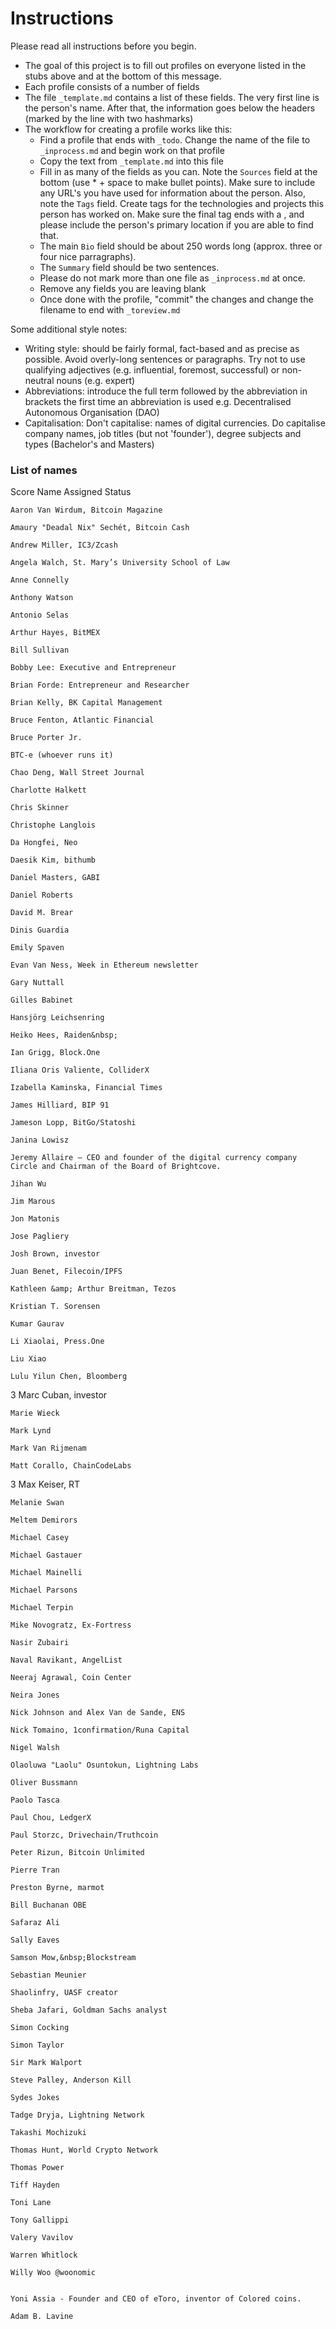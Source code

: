 # Instructions

Please read all instructions before you begin.

* The goal of this project is to fill out profiles on everyone listed in the stubs above and at the bottom of this message.
* Each profile consists of a number of fields 
* The file `_template.md` contains a list of these fields. The very first line is the person's name. After that, the information goes below the headers (marked by the line with two hashmarks) 
* The workflow for creating a profile works like this:
	* Find a profile that ends with `_todo`. Change the name of the file to `_inprocess.md` and begin work on that profile
	* Copy the text from `_template.md` into this file
	* Fill in as many of the fields as you can. Note the `Sources` field at the bottom (use * + space to make bullet points). Make sure to include any URL's you have used for information about the person. Also, note the `Tags` field. Create tags for the technologies and projects this person has worked on. Make sure the final tag ends with a , and please include the person's primary location if you are able to find that.
	* The main `Bio` field should be about 250 words long (approx. three or four nice parragraphs).
	* The `Summary` field should be two sentences. 
	* Please do not mark more than one file as `_inprocess.md` at once.
	* Remove any fields you are leaving blank
	* Once done with the profile, "commit" the changes and change the filename to end with `_toreview.md`
	
Some additional style notes:
* Writing style: should be fairly formal, fact-based and as precise as possible. Avoid overly-long sentences or paragraphs. Try not to use qualifying adjectives (e.g. influential, foremost, successful) or non-neutral nouns (e.g. expert)
* Abbreviations: introduce the full term followed by the abbreviation in brackets the first time an abbreviation is used e.g. Decentralised Autonomous Organisation (DAO)
* Capitalisation: Don't capitalise: names of digital currencies. Do capitalise company names, job titles (but not 'founder'), degree subjects and types (Bachelor's and Masters)



### List of names

Score	Name	Assigned	Status

	Aaron Van Wirdum, Bitcoin Magazine			
	
	Amaury "Deadal Nix" Sechét, Bitcoin Cash		
	
	Andrew Miller, IC3/Zcash		
	
	Angela Walch, St. Mary’s University School of Law		
	
	Anne Connelly		
	
	Anthony Watson		
	
	Antonio Selas		
	
	Arthur Hayes, BitMEX		
	
	Bill Sullivan		
	
	Bobby Lee: Executive and Entrepreneur		
	
	Brian Forde: Entrepreneur and Researcher		
	
	Brian Kelly, BK Capital Management		

	Bruce Fenton, Atlantic Financial		
	
	Bruce Porter Jr.		
	
	BTC-e (whoever runs it)		
	
	Chao Deng, Wall Street Journal		

	Charlotte Halkett		

	Chris Skinner		

	Christophe Langlois		

	Da Hongfei, Neo		
	
	Daesik Kim, bithumb		

	Daniel Masters, GABI		
	
	Daniel Roberts		

	David M. Brear		

	Dinis Guardia		

	Emily Spaven		

	Evan Van Ness, Week in Ethereum newsletter		

	Gary Nuttall
	
	Gilles Babinet		

	Hansjörg Leichsenring		
	
	Heiko Hees, Raiden&nbsp;		
	
	Ian Grigg, Block.One		
	
	Iliana Oris Valiente, ColliderX		

	Izabella Kaminska, Financial Times
	
	James Hilliard, BIP 91		
	
	Jameson Lopp, BitGo/Statoshi		
	
	Janina Lowisz		

	Jeremy Allaire – CEO and founder of the digital currency company Circle and Chairman of the Board of Brightcove.	
	
	Jihan Wu		
	
	Jim Marous		

	Jon Matonis		

	Jose Pagliery		

	Josh Brown, investor
	
	Juan Benet, Filecoin/IPFS		

	Kathleen &amp; Arthur Breitman, Tezos		

	Kristian T. Sorensen		
	
	Kumar Gaurav		

	Li Xiaolai, Press.One		

	Liu Xiao		

	Lulu Yilun Chen, Bloomberg		

3	Marc Cuban, investor		
	
	Marie Wieck		

	Mark Lynd		
	
	Mark Van Rijmenam		
	
	Matt Corallo, ChainCodeLabs		
	
3	Max Keiser, RT		
	
	Melanie Swan		
	
	Meltem Demirors		
	
	Michael Casey		
	
	Michael Gastauer		

	Michael Mainelli		
	
	Michael Parsons		
	
	Michael Terpin	
	
	Mike Novogratz, Ex-Fortress		
	
	Nasir Zubairi		

	Naval Ravikant, AngelList		
	
	Neeraj Agrawal, Coin Center		

	Neira Jones		

	Nick Johnson and Alex Van de Sande, ENS		

	Nick Tomaino, 1confirmation/Runa Capital		
	
	Nigel Walsh		

	Olaoluwa "Laolu" Osuntokun, Lightning Labs		
	
	Oliver Bussmann		
	
	Paolo Tasca		

	Paul Chou, LedgerX		
	
	Paul Storzc, Drivechain/Truthcoin		

	Peter Rizun, Bitcoin Unlimited		
	
	Pierre Tran		

	Preston Byrne, marmot		

	Bill Buchanan OBE		

	Safaraz Ali		
	
	Sally Eaves		
	
	Samson Mow,&nbsp;Blockstream		

	Sebastian Meunier		
	
	Shaolinfry, UASF creator		
	
	Sheba Jafari, Goldman Sachs analyst		
	
	Simon Cocking		
	
	Simon Taylor		
	
	Sir Mark Walport		

	Steve Palley, Anderson Kill		

	Sydes Jokes		
	
	Tadge Dryja, Lightning Network		
	
	Takashi Mochizuki		

	Thomas Hunt, World Crypto Network		
	
	Thomas Power		
	
	Tiff Hayden		

	Toni Lane		
	
	Tony Gallippi		

	Valery Vavilov		

	Warren Whitlock		

	Willy Woo @woonomic		
	
	
	Yoni Assia - Founder and CEO of eToro, inventor of Colored coins.		

	Adam B. Lavine
